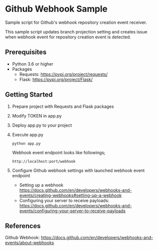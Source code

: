 # Github Webhook Sample

Sample script for Github's webhook repository creation event receiver.

This sample script updates branch projection setting and creates issue when webhook event for repository creation event is detected.

## Prerequisites

- Python 3.6 or higher
- Packages
   - Requests: https://pypi.org/project/requests/
   - Flask: https://pypi.org/project/Flask/

## Getting Started

1. Prepare project with Requests and Flask packages
2. Modify TOKEN in app.py
3. Deploy app.py to your project
4. Execute app.py
    
    `python app.py`
   
    Webhook event endpoint looks like followings;

    `http://localhost:port/webhook`

5. Configure Github webhook settings with launched webhook event endpoint

   - Setting up a webhook https://docs.github.com/en/developers/webhooks-and-events/creating-webhooks#setting-up-a-webhook
   - Configuring your server to receive payloads: https://docs.github.com/en/developers/webhooks-and-events/configuring-your-server-to-receive-payloads

## References

Github Webhook: https://docs.github.com/en/developers/webhooks-and-events/about-webhooks


 